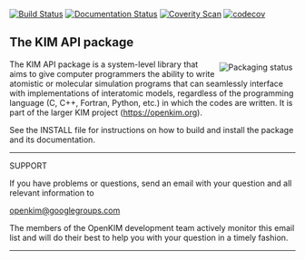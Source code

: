 <!---
#
# CDDL HEADER START
#
# The contents of this file are subject to the terms of the Common Development
# and Distribution License Version 1.0 (the "License").
#
# You can obtain a copy of the license at
# http://www.opensource.org/licenses/CDDL-1.0.  See the License for the
# specific language governing permissions and limitations under the License.
#
# When distributing Covered Code, include this CDDL HEADER in each file and
# include the License file in a prominent location with the name LICENSE.CDDL.
# If applicable, add the following below this CDDL HEADER, with the fields
# enclosed by brackets "[]" replaced with your own identifying information:
#
# Portions Copyright (c) [yyyy] [name of copyright owner]. All rights reserved.
#
# CDDL HEADER END
#

#
# Copyright (c) 2013--2019, Regents of the University of Minnesota.
# All rights reserved.
#
# Contributors:
#    Ryan S. Elliott
#    Ellad B. Tadmor
#

#
# Release: This file is part of the kim-api-2.1.1 package.
#
-->

[![Build Status](https://travis-ci.org/openkim/kim-api.svg?branch=master)](https://travis-ci.org/openkim/kim-api)
[![Documentation Status](https://readthedocs.org/projects/kim-api/badge/?version=master)](https://kim-api.readthedocs.io/en/master/?badge=master)
[![Coverity Scan](https://scan.coverity.com/projects/16411/badge.svg?flat=1)](https://scan.coverity.com/projects/openkim-kim-api)
[![codecov](https://codecov.io/gh/openkim/kim-api/branch/master/graph/badge.svg)](https://codecov.io/gh/openkim/kim-api/branch/master)

<p align="center"><h2>The KIM API package</h2></p>

<a href="https://repology.org/project/kim-api/versions"><img src="https://repology.org/badge/vertical-allrepos/kim-api.svg" alt="Packaging status" align="right" style="padding:5px;"/></a>

The KIM API package is a system-level library that aims to give computer
programmers the ability to write atomistic or molecular simulation programs
that can seamlessly interface with implementations of interatomic models,
regardless of the programming language (C, C++, Fortran, Python, etc.) in which
the codes are written.  It is part of the larger KIM project
(https://openkim.org).


See the INSTALL file for instructions on how to build and install the package
and its documentation.

*******************************************************************************

SUPPORT

If you have problems or questions, send an email with your question and all
relevant information to

openkim@googlegroups.com

The members of the OpenKIM development team actively monitor this email list
and will do their best to help you with your question in a timely fashion.

*******************************************************************************
